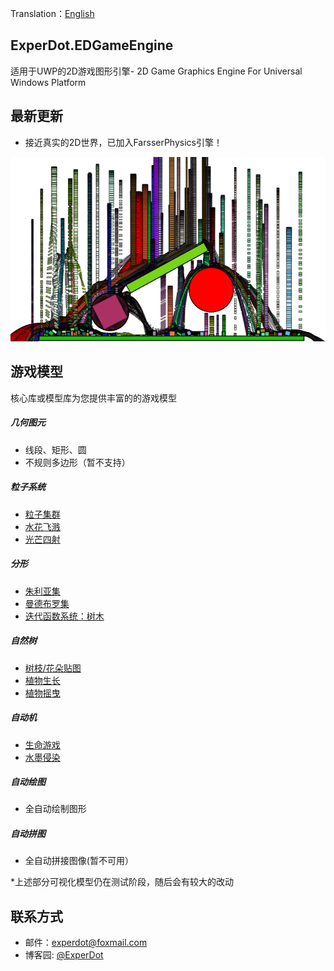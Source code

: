 ﻿Translation：[English](./README.md)

## ExperDot.EDGameEngine
适用于UWP的2D游戏图形引擎- 2D Game Graphics Engine For Universal Windows Platform

## 最新更新 
- 接近真实的2D世界，已加入FarsserPhysics引擎！

![Physics](Documentation/Image/Physics/Sample_Physic_01.png)

## 游戏模型
核心库或模型库为您提供丰富的的游戏模型

##### 几何图元
- 线段、矩形、圆
- 不规则多边形（暂不支持）

##### 粒子系统
- [粒子集群](Documentation/Image/ParticalSystem/Sample_ParticalSystem_01.png)
- [水花飞溅](Documentation/Image/ParticalSystem/Sample_ParticalSystem_02.png)
- [光芒四射](Documentation/Image/ParticalSystem/Sample_ParticalSystem_03.png)

##### 分形
- [朱利亚集](Documentation/Image/Fractal/Sample_Fractal_03.png)
- [曼德布罗集](Documentation/Image/Fractal/Sample_Fractal_01.png)
- [迭代函数系统：树木](Documentation/Image/Fractal/Sample_Fractal_02.png)

##### 自然树
- [树枝/花朵贴图](Documentation/Image/NatureTree/Sample_NatureTree_01.png)
- [植物生长](Documentation/Image/NatureTree/Dynamic/Dynamic_NatureTree_02.gif)
- [植物摇曳](Documentation/Image/NatureTree/Dynamic/Dynamic_NatureTree_01.gif)

##### 自动机
- [生命游戏](Documentation/Image/Automata/Sample_CelluarAutomata_01.png)
- [水墨侵染](Documentation/Image/Automata/Sample_CelluarAutomata_02.png)

##### 自动绘图
- 全自动绘制图形

##### 自动拼图
- 全自动拼接图像(暂不可用）

*上述部分可视化模型仍在测试阶段，随后会有较大的改动

## 联系方式
* 邮件：experdot@foxmail.com
* 博客园: [@ExperDot](http://www.cnblogs.com/experdot/)
